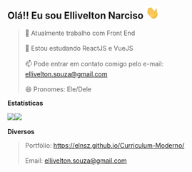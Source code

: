 ## Olá!! Eu sou Ellivelton Narciso <img src="https://raw.githubusercontent.com/Jaydo-Coder/Jaydo-Coder/main/wave.gif" width="30px">
> 🔭 Atualmente trabalho com Front End<br>
><br>
> 🌱 Estou estudando ReactJS e VueJS<br>
><br>
> 📫 Pode entrar em contato comigo pelo e-mail: ellivelton.souza@gmail.com<br>
><br>
> 😄 Pronomes: Ele/Dele<br>

**Estatísticas**

<div><img height="130em" src="https://github-readme-stats.vercel.app/api/top-langs/?username=elnsz&layout=compact&theme=dracula"/><img height="130em" src="https://github-readme-stats.vercel.app/api?username=elnsz&show_icons=true&theme=dracula"/></div>

**Diversos**
>Portfólio: https://elnsz.github.io/Curriculum-Moderno/
<br><br>
Email: ellivelton.souza@gmail.com